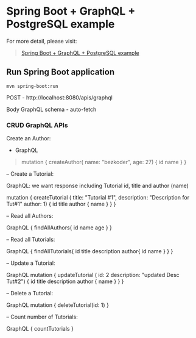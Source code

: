 # Spring Boot + GraphQL + PostgreSQL example

For more detail, please visit:
> [Spring Boot + GraphQL + PostgreSQL example](https://www.bezkoder.com/spring-boot-graphql-postgresql/)

## Run Spring Boot application
```
mvn spring-boot:run
```

POST - http://localhost:8080/apis/graphql

Body
    GraphQL
    schema - auto-fetch


### CRUD GraphQL APIs
 Create an Author:

- GraphQL

>    mutation {
    createAuthor(
        name: "bezkoder",
        age: 27) {
        id name
    }
    }


– Create a Tutorial:

GraphQL: we want response including Tutorial id, title and author (name)

mutation {
  createTutorial (
    title: "Tutorial #1",
    description: "Description for Tut#1"
    author: 1)
    {
      id title author { name }
    }
}

– Read all Authors:

GraphQL
{
  findAllAuthors{
    id
    name
    age
  }
}

– Read all Tutorials:

GraphQL
{
  findAllTutorials{
    id
    title
    description
    author{
      id
      name
    }
  }
}

– Update a Tutorial:

GraphQL
mutation {
  updateTutorial (
    id: 2
    description: "updated Desc Tut#2")
    {
      id title description author { name }
    }
}

– Delete a Tutorial:

GraphQL
mutation {
  deleteTutorial(id: 1)
}

– Count number of Tutorials:

GraphQL
{
  countTutorials
}
